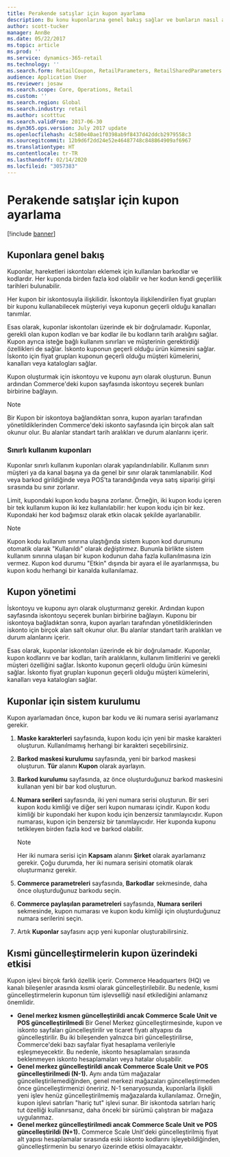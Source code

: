 ```yaml
---
title: Perakende satışlar için kupon ayarlama
description: Bu konu kuponlarına genel bakış sağlar ve bunların nasıl ayarlanacağını açıklar.
author: scott-tucker
manager: AnnBe
ms.date: 05/22/2017
ms.topic: article
ms.prod: ''
ms.service: dynamics-365-retail
ms.technology: ''
ms.search.form: RetailCoupon, RetailParameters, RetailSharedParameters
audience: Application User
ms.reviewer: josaw
ms.search.scope: Core, Operations, Retail
ms.custom: ''
ms.search.region: Global
ms.search.industry: retail
ms.author: scotttuc
ms.search.validFrom: 2017-06-30
ms.dyn365.ops.version: July 2017 update
ms.openlocfilehash: 4c580e40ae1f0398ab9f8437d42ddcb2979558c3
ms.sourcegitcommit: 12b9d6f2dd24e52e46487748c848864909af6967
ms.translationtype: HT
ms.contentlocale: tr-TR
ms.lasthandoff: 02/14/2020
ms.locfileid: "3057383"
---
```

# <a name="set-up-coupons-for-retail-sales"></a>Perakende satışlar için kupon ayarlama

[!include [banner](includes/banner.md)]

## <a name="overview-of-coupons"></a>Kuponlara genel bakış

Kuponlar, hareketleri iskontoları eklemek için kullanılan barkodlar ve kodlardır. Her kuponda birden fazla kod olabilir ve her kodun kendi geçerlilik tarihleri bulunabilir.

Her kupon bir iskontosuyla ilişkilidir. İskontoyla ilişkilendirilen fiyat grupları bir kuponu kullanabilecek müşteriyi veya kuponun geçerli olduğu kanalları tanımlar.

Esas olarak, kuponlar iskontoları üzerinde ek bir doğrulamadır. Kuponlar, gerekli olan kupon kodları ve bar kodlar ile bu kodların tarih aralığını sağlar. Kupon ayrıca isteğe bağlı kullanım sınırları ve müşterinin gerektirdiği özellikleri de sağlar. İskonto kuponun geçerli olduğu ürün kümesini sağlar. İskonto için fiyat grupları kuponun geçerli olduğu müşteri kümelerini, kanalları veya katalogları sağlar.

Kupon oluşturmak için iskontoyu ve kuponu ayrı olarak oluşturun. Bunun ardından Commerce'deki kupon sayfasında iskontoyu seçerek bunları birbirine bağlayın.

> [!NOTE]
> Bir Kupon bir iskontoya bağlandıktan sonra, kupon ayarları tarafından yönetildiklerinden Commerce'deki iskonto sayfasında için birçok alan salt okunur olur. Bu alanlar standart tarih aralıkları ve durum alanlarını içerir.

### <a name="limited-use-coupons"></a>Sınırlı kullanım kuponları

Kuponlar sınırlı kullanım kuponları olarak yapılandırılabilir. Kullanım sınırı müşteri ya da kanal başına ya da genel bir sınır olarak tanımlanabilir. Kod veya barkod girildiğinde veya POS'ta tarandığında veya satış siparişi girişi sırasında bu sınır zorlanır.

Limit, kupondaki kupon kodu başına zorlanır. Örneğin, iki kupon kodu içeren bir tek kullanım kupon iki kez kullanılabilir: her kupon kodu için bir kez. Kupondaki her kod bağımsız olarak etkin olacak şekilde ayarlanabilir.

> [!NOTE]
> Kupon kodu kullanım sınırına ulaştığında sistem kupon kod durumunu otomatik olarak "Kullanıldı" olarak *değiştirmez*. Bununla birlikte sistem kullanım sınırına ulaşan bir kupon kodunun daha fazla kullanılmasına izin vermez. Kupon kod durumu "Etkin" dışında bir ayara el ile ayarlanmışsa, bu kupon kodu herhangi bir kanalda kullanılamaz.

## <a name="managing-coupons"></a>Kupon yönetimi

İskontoyu ve kuponu ayrı olarak oluşturmanız gerekir. Ardından kupon sayfasında iskontoyu seçerek bunları birbirine bağlayın. Kuponu bir iskontoya bağladıktan sonra, kupon ayarları tarafından yönetildiklerinden iskonto için birçok alan salt okunur olur. Bu alanlar standart tarih aralıkları ve durum alanlarını içerir.

Esas olarak, kuponlar iskontoları üzerinde ek bir doğrulamadır. Kuponlar, kupon kodlarını ve bar kodları, tarih aralıklarını, kullanım limitlerini ve gerekli müşteri özelliğini sağlar. İskonto kuponun geçerli olduğu ürün kümesini sağlar. İskonto fiyat grupları kuponun geçerli olduğu müşteri kümelerini, kanalları veya katalogları sağlar.

## <a name="system-setup-for-coupons"></a>Kuponlar için sistem kurulumu

Kupon ayarlamadan önce, kupon bar kodu ve iki numara serisi ayarlamanız gerekir.

1. **Maske karakterleri** sayfasında, kupon kodu için yeni bir maske karakteri oluşturun. Kullanılmamış herhangi bir karakteri seçebilirsiniz.
2. **Barkod maskesi kurulumu** sayfasında, yeni bir barkod maskesi oluşturun. **Tür** alanını **Kupon** olarak ayarlayın.
3. **Barkod kurulumu** sayfasında, az önce oluşturduğunuz barkod maskesini kullanan yeni bir bar kod oluşturun.
4. **Numara serileri** sayfasında, iki yeni numara serisi oluşturun. Bir seri kupon kodu kimliği ve diğer seri kupon numarası içindir. Kupon kodu kimliği bir kupondaki her kupon kodu için benzersiz tanımlayıcıdır. Kupon numarası, kupon için benzersiz bir tanımlayıcıdır. Her kuponda kuponu tetikleyen birden fazla kod ve barkod olabilir.

    > [!NOTE]
    > Her iki numara serisi için **Kapsam** alanını **Şirket** olarak ayarlamanız gerekir. Çoğu durumda, her iki numara serisini otomatik olarak oluşturmanız gerekir.

5. **Commerce parametreleri** sayfasında, **Barkodlar** sekmesinde, daha önce oluşturduğunuz barkodu seçin.
6. **Commerce paylaşılan parametreleri** sayfasında, **Numara serileri** sekmesinde, kupon numarası ve kupon kodu kimliği için oluşturduğunuz numara serilerini seçin.
7. Artık **Kuponlar** sayfasını açıp yeni kuponlar oluşturabilirsiniz.

## <a name="the-effect-of-partial-updates-on-coupons"></a>Kısmi güncelleştirmelerin kupon üzerindeki etkisi

Kupon işlevi birçok farklı özellik içerir. Commerce Headquarters (HQ) ve kanalı bileşenler arasında kısmi olarak güncelleştirilebilir. Bu nedenle, kısmi güncelleştirmelerin kuponun tüm işlevselliği nasıl etkilediğini anlamanız önemlidir.

- **Genel merkez kısmen güncelleştirildi ancak Commerce Scale Unit ve POS güncelleştirilmedi** Bir Genel Merkez güncelleştirmesinde, kupon ve iskonto sayfaları güncelleştirilir ve ticaret fiyatı altyapısı da güncelleştirilir. Bu iki bileşenden yalnızca biri güncelleştirilirse, Commerce'deki bazı sayfalar fiyat hesaplama verileriyle eşleşmeyecektir. Bu nedenle, iskonto hesaplamaları sırasında beklenmeyen iskonto hesaplamaları veya hatalar oluşabilir.
- **Genel merkez güncelleştirildi ancak Commerce Scale Unit ve POS güncelleştirilmedi (N-1).** Aynı anda tüm mağazalar güncelleştirilemediğinden, genel merkezi mağazaları güncelleştirmeden önce güncelleştirmenizi öneririz. N-1 senaryosunda, kuponlarla ilişkili yeni işlev henüz güncelleştirilmemiş mağazalarda kullanılamaz. Örneğin, kupon işlevi satırları "hariç tut" işlevi sunar. Bir iskontoda satırları hariç tut özelliği kullanırsanız, daha önceki bir sürümü çalıştıran bir mağaza uygulanmaz.
- **Genel merkez güncelleştirilmedi ancak Commerce Scale Unit ve POS güncelleştirildi (N+1).** Commerce Scale Unit'deki güncelleştirilmiş fiyat alt yapısı hesaplamalar sırasında eski iskonto kodlarını işleyebildiğinden, güncelleştirmenin bu senaryo üzerinde etkisi olmayacaktır.
